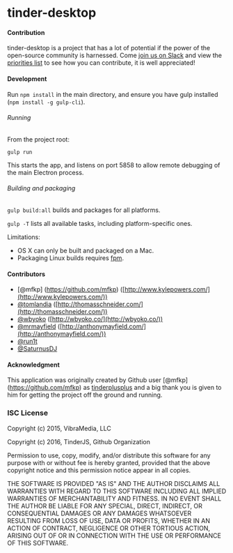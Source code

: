 tinder-desktop
========

#### Contribution ####

tinder-desktop is a project that has a lot of potential if the power of the open-source community is harnessed. Come [join us on Slack](http://tinderjs.herokuapp.com) and view the [priorities list](https://github.com/tinderjs/tinder-desktop/wiki/Development-Priorities) to see how you can contribute, it is well appreciated!

#### Development ####

Run `npm install` in the main directory, and ensure you have gulp installed (`npm install -g gulp-cli`).

###### Running

From the project root:

```
gulp run
```

This starts the app, and listens on port 5858 to allow remote debugging of the main Electron process.

###### Building and packaging

`gulp build:all` builds and packages for all platforms.

`gulp -T` lists all available tasks, including platform-specific ones.

Limitations:
- OS X can only be built and packaged on a Mac.
- Packaging Linux builds requires [fpm](https://github.com/jordansissel/fpm).

#### Contributors ####

- [@mfkp] (https://github.com/mfkp) ([http://www.kylepowers.com/](http://www.kylepowers.com/))
- [@tomlandia](https://github.com/tomlandia) ([http://thomasschneider.com/](http://thomasschneider.com/))
- [@wbyoko](https://github.com/wbyoko) ([http://wbyoko.co/](http://wbyoko.co/))
- [@mrmayfield](https://github.com/mrmayfield) ([http://anthonymayfield.com/](http://anthonymayfield.com/))
- [@run1t](https://github.com/run1t)
- [@SaturnusDJ](https://github.com/SaturnusDJ)


#### Acknowledgment ####

This application was originally created by Github user [@mfkp] (https://github.com/mfkp) as [tinderplusplus](https://github.com/mfkp/tinderplusplus) and a big thank you is given to him for getting the project off the ground and running.

### ISC License ###

Copyright (c) 2015, VibraMedia, LLC

Copyright (c) 2016, TinderJS, Github Organization

Permission to use, copy, modify, and/or distribute this software for any purpose with or without fee is hereby granted, provided that the above copyright notice and this permission notice appear in all copies.

THE SOFTWARE IS PROVIDED "AS IS" AND THE AUTHOR DISCLAIMS ALL WARRANTIES WITH REGARD TO THIS SOFTWARE INCLUDING ALL IMPLIED WARRANTIES OF MERCHANTABILITY AND FITNESS. IN NO EVENT SHALL THE AUTHOR BE LIABLE FOR ANY SPECIAL, DIRECT, INDIRECT, OR CONSEQUENTIAL DAMAGES OR ANY DAMAGES WHATSOEVER RESULTING FROM LOSS OF USE, DATA OR PROFITS, WHETHER IN AN ACTION OF CONTRACT, NEGLIGENCE OR OTHER TORTIOUS ACTION, ARISING OUT OF OR IN CONNECTION WITH THE USE OR PERFORMANCE OF THIS SOFTWARE.
